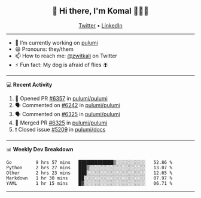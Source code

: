 <h2 align="center"> 👋 Hi there, I'm Komal 🧑🏾‍💻 </h2>
<p align="center">
    <a href="https://twitter.com/zwitkali">Twitter</a> •
    <a href="https://www.linkedin.com/in/komal-ali/">LinkedIn</a>
</p>

--------

- 🔭 I’m currently working on [pulumi](https://github.com/pulumi/pulumi)
- 😄 Pronouns: they/them
- 📫 How to reach me: [@zwitkali](https://twitter.com/zwitkali) on Twitter
- ⚡ Fun fact: My dog is afraid of flies 🪰

--------
💻 **Recent Activity**

<!--START_SECTION:activity-->
1. 💪 Opened PR [#6357](https://github.com/pulumi/pulumi/pull/6357) in [pulumi/pulumi](https://github.com/pulumi/pulumi)
2. 🗣 Commented on [#6242](https://github.com/pulumi/pulumi/issues/6242) in [pulumi/pulumi](https://github.com/pulumi/pulumi)
3. 🗣 Commented on [#6325](https://github.com/pulumi/pulumi/issues/6325) in [pulumi/pulumi](https://github.com/pulumi/pulumi)
4. 🎉 Merged PR [#6325](https://github.com/pulumi/pulumi/pull/6325) in [pulumi/pulumi](https://github.com/pulumi/pulumi)
5. ❗️ Closed issue [#5209](https://github.com/pulumi/docs/issues/5209) in [pulumi/docs](https://github.com/pulumi/docs)
<!--END_SECTION:activity-->

--------

📊 **Weekly Dev Breakdown**
<!--START_SECTION:waka-->
```text
Go         9 hrs 57 mins   █████████████▒░░░░░░░░░░░   52.86 % 
Python     2 hrs 27 mins   ███▒░░░░░░░░░░░░░░░░░░░░░   13.07 % 
Other      2 hrs 23 mins   ███░░░░░░░░░░░░░░░░░░░░░░   12.65 % 
Markdown   1 hr 30 mins    ██░░░░░░░░░░░░░░░░░░░░░░░   07.97 % 
YAML       1 hr 15 mins    █▓░░░░░░░░░░░░░░░░░░░░░░░   06.71 % 
```
<!--END_SECTION:waka-->

--------